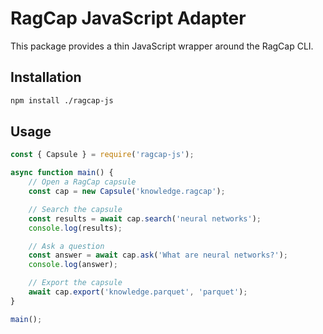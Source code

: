 # RagCap JavaScript Adapter

This package provides a thin JavaScript wrapper around the RagCap CLI.

## Installation

```bash
npm install ./ragcap-js
```

## Usage

```javascript
const { Capsule } = require('ragcap-js');

async function main() {
    // Open a RagCap capsule
    const cap = new Capsule('knowledge.ragcap');

    // Search the capsule
    const results = await cap.search('neural networks');
    console.log(results);

    // Ask a question
    const answer = await cap.ask('What are neural networks?');
    console.log(answer);

    // Export the capsule
    await cap.export('knowledge.parquet', 'parquet');
}

main();
```
